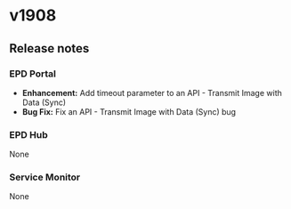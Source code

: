 # v1908

## Release notes

### EPD Portal

* **Enhancement:** Add timeout parameter to an API - Transmit Image with Data (Sync)
* **Bug Fix:** Fix an API - Transmit Image with Data (Sync) bug

### EPD Hub

None

### Service Monitor

None
